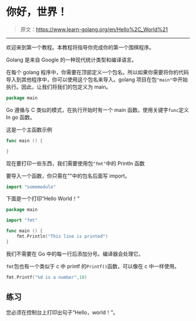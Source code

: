 # 你好，世界！

> 原文：<https://www.learn-golang.org/en/Hello%2C_World%21>

* * *

欢迎来到第一个教程。本教程将指导你完成你的第一个围棋程序。

Golang 是来自 Google 的一种现代统计类型和编译语言。

在每个 golang 程序中，你需要在顶部定义一个包名。所以如果你需要将你的代码导入到其他程序中，你可以使用这个包名来导入。golang 项目在包`"main"`中开始执行。因此，让我们将我们的包定义为 main。

```go
package main 
```

Go 遵循与 C 类似的模式，在执行开始时有一个 main 函数。使用关键字`func`定义 In go 函数。

这是一个主函数示例

```go
func main () {

} 
```

现在要打印一些东西，我们需要使用包`"fmt"`中的 Println 函数

要导入一个函数，你只需在""中的包名后面写 import。

```go
import "somemodule" 
```

下面是一个打印“Hello World！”

```go
package main

import "fmt"

func main () {
    fmt.Println("This line is printed")
} 
```

我们不需要在 Go 中的每一行后添加分号。编译器会处理它。

`fmt`包也有一个类似于 c 中 printf 的`Printf()`函数，可以像在 c 中一样使用。

```go
fmt.Printf("%d is a number",10) 
```

## 练习

您必须在控制台上打印出句子“Hello，world！”。